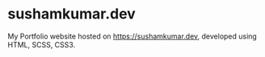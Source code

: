 # sushamkumar.dev

My Portfolio website hosted on https://sushamkumar.dev, developed using HTML, SCSS, CSS3.
